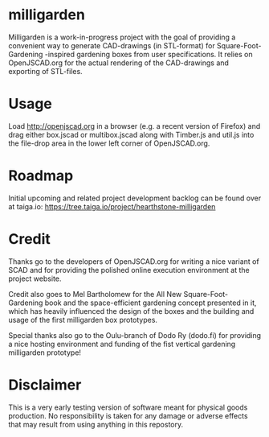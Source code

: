 # milligarden
Milligarden is a work-in-progress project with the goal of providing a convenient way to generate CAD-drawings (in STL-format) for Square-Foot-Gardening -inspired gardening boxes from user specifications. It relies on OpenJSCAD.org for the actual rendering of the CAD-drawings and exporting of STL-files.

# Usage
Load http://openjscad.org in a browser (e.g. a recent version of Firefox) and drag either box.jscad or multibox.jscad along with Timber.js and util.js into the file-drop area in the lower left corner of OpenJSCAD.org.

# Roadmap
Initial upcoming and related project development backlog can be found over at taiga.io: https://tree.taiga.io/project/hearthstone-milligarden

# Credit
Thanks go to the developers of OpenJSCAD.org for writing a nice variant of SCAD and for providing the polished online execution environment at the project website. 

Credit also goes to Mel Bartholomew for the All New Square-Foot-Gardening book and the space-efficient gardening concept presented in it, which has heavily influenced the design of the boxes and the building and usage of the first milligarden box prototypes.

Special thanks also go to the Oulu-branch of Dodo Ry (dodo.fi) for providing a nice hosting environment and funding of the fist vertical gardening milligarden prototype!

# Disclaimer
This is a very early testing version of software meant for physical goods production. No responsibility is taken for any damage or adverse effects that may result from using anything in this repostory.
